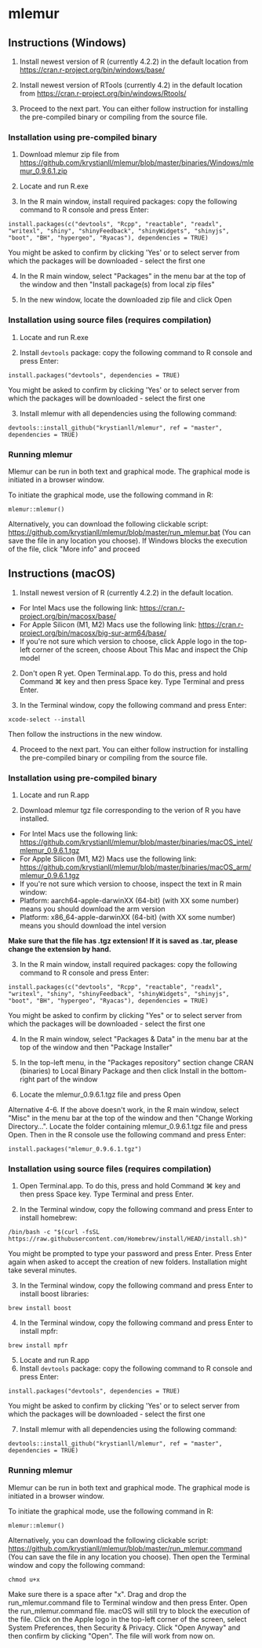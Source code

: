 # mlemur
## Instructions (Windows)
1. Install newest version of R (currently 4.2.2) in the default location from <https://cran.r-project.org/bin/windows/base/>

2. Install newest version of RTools (currently 4.2) in the default location from <https://cran.r-project.org/bin/windows/Rtools/>

3. Proceed to the next part. You can either follow instruction for installing the pre-compiled binary or compiling from the source file.
### Installation using pre-compiled binary
1. Download mlemur zip file from <https://github.com/krystianll/mlemur/blob/master/binaries/Windows/mlemur_0.9.6.1.zip>

2. Locate and run R.exe

3. In the R main window, install required packages: copy the following command to R console and press Enter:
```
install.packages(c("devtools", "Rcpp", "reactable", "readxl", "writexl", "shiny", "shinyFeedback", "shinyWidgets", "shinyjs", "boot", "BH", "hypergeo", "Ryacas"), dependencies = TRUE)
```
You might be asked to confirm by clicking 'Yes' or to select server from which the packages will be downloaded - select the first one

4. In the R main window, select "Packages" in the menu bar at the top of the window and then "Install package(s) from local zip files"

5. In the new window, locate the downloaded zip file and click Open
### Installation using source files (requires compilation)
1. Locate and run R.exe

2. Install `devtools` package: copy the following command to R console and press Enter:
```
install.packages("devtools", dependencies = TRUE)
```
You might be asked to confirm by clicking 'Yes' or to select server from which the packages will be downloaded - select the first one

3. Install mlemur with all dependencies using the following command:
```
devtools::install_github("krystianll/mlemur", ref = "master", dependencies = TRUE)
```
### Running mlemur
Mlemur can be run in both text and graphical mode. The graphical mode is initiated in a browser window.

To initiate the graphical mode, use the following command in R:
```
mlemur::mlemur()
```
Alternatively, you can download the following clickable script: <https://github.com/krystianll/mlemur/blob/master/run_mlemur.bat> (You can save the file in any location you choose). If Windows blocks the execution of the file, click "More info" and proceed
## Instructions (macOS)
1. Install newest version of R (currently 4.2.2) in the default location.
- For Intel Macs use the following link: <https://cran.r-project.org/bin/macosx/base/>
- For Apple Silicon (M1, M2) Macs use the following link: <https://cran.r-project.org/bin/macosx/big-sur-arm64/base/>
- If you're not sure which version to choose, click Apple logo in the top-left corner of the screen, choose About This Mac and inspect the Chip model

2. Don't open R yet. Open Terminal.app. To do this, press and hold Command ⌘ key and then press Space key. Type Terminal and press Enter.

3. In the Terminal window, copy the following command and press Enter:
```
xcode-select --install
```
Then follow the instructions in the new window.

4. Proceed to the next part. You can either follow instruction for installing the pre-compiled binary or compiling from the source file.
### Installation using pre-compiled binary
1. Locate and run R.app

2. Download mlemur tgz file corresponding to the verion of R you have installed.
- For Intel Macs use the following link: <https://github.com/krystianll/mlemur/blob/master/binaries/macOS_intel/mlemur_0.9.6.1.tgz>
- For Apple Silicon (M1, M2) Macs use the following link: <https://github.com/krystianll/mlemur/blob/master/binaries/macOS_arm/mlemur_0.9.6.1.tgz>
- If you're not sure which version to choose, inspect the text in R main window:
- Platform: aarch64-apple-darwinXX (64-bit) (with XX some number) means you should download the arm version
- Platform: x86_64-apple-darwinXX (64-bit) (with XX some number) means you should download the intel version

**Make sure that the file has .tgz extension! If it is saved as .tar, please change the extension by hand.**

3. In the R main window, install required packages: copy the following command to R console and press Enter:
```
install.packages(c("devtools", "Rcpp", "reactable", "readxl", "writexl", "shiny", "shinyFeedback", "shinyWidgets", "shinyjs", "boot", "BH", "hypergeo", "Ryacas"), dependencies = TRUE)
```
You might be asked to confirm by clicking "Yes" or to select server from which the packages will be downloaded - select the first one

4. In the R main window, select "Packages & Data" in the menu bar at the top of the window and then "Package Installer"

5. In the top-left menu, in the "Packages repository" section change CRAN (binaries) to Local Binary Package and then click Install in the bottom-right part of the window

6. Locate the mlemur_0.9.6.1.tgz file and press Open

Alternative 4-6. If the above doesn't work, in the R main window, select "Misc" in the menu bar at the top of the window and then "Change Working Directory…". Locate the folder containing mlemur_0.9.6.1.tgz file and press Open. Then in the R console use the following command and press Enter:
```
install.packages("mlemur_0.9.6.1.tgz")
```
### Installation using source files (requires compilation)
1. Open Terminal.app. To do this, press and hold Command ⌘ key and then press Space key. Type Terminal and press Enter.

2. In the Terminal window, copy the following command and press Enter to install homebrew:
```
/bin/bash -c "$(curl -fsSL https://raw.githubusercontent.com/Homebrew/install/HEAD/install.sh)"
```
You might be prompted to type your password and press Enter. Press Enter again when asked to accept the creation of new folders. Installation might take several minutes.

3. In the Terminal window, copy the following command and press Enter to install boost libraries:
```
brew install boost
```
4. In the Terminal window, copy the following command and press Enter to install mpfr:
```
brew install mpfr
```
5. Locate and run R.app
6. Install `devtools` package: copy the following command to R console and press Enter:
```
install.packages("devtools", dependencies = TRUE)
```
You might be asked to confirm by clicking 'Yes' or to select server from which the packages will be downloaded - select the first one

7. Install mlemur with all dependencies using the following command:
```
devtools::install_github("krystianll/mlemur", ref = "master", dependencies = TRUE)
```
### Running mlemur
Mlemur can be run in both text and graphical mode. The graphical mode is initiated in a browser window.

To initiate the graphical mode, use the following command in R:
```
mlemur::mlemur()
```
Alternatively, you can download the following clickable script: <https://github.com/krystianll/mlemur/blob/master/run_mlemur.command> (You can save the file in any location you choose). Then open the Terminal window and copy the following command:
```
chmod u+x 
```
Make sure there is a space after "x". Drag and drop the run_mlemur.command file to Terminal window and then press Enter. Open the run_mlemur.command file. macOS will still try to block the execution of the file. Click on the Apple logo in the top-left corner of the screen, select System Preferences, then Security & Privacy. Click "Open Anyway" and then confirm by clicking "Open". The file will work from now on.
